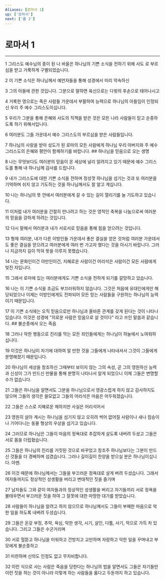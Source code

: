 ```yaml
---
Aliases: [로마서 1]
up: ['로마서']
next: ['롬 2']
---
```

# 로마서 1

***


1 그리스도 예수님의 종이 된 나 바울은 하나님의 기쁜 소식을 전하기 위해 사도 로 부르심을 받고 거룩하게 구별되었습니다. 

2 이 기쁜 소식은 하나님께서 예언자들을 통해 성경에서 미리 약속하신 

3 그의 아들에 관한 것입니다. 그분으로 말하면 육신으로는 다윗의 후손으로 태어나시고 

4 거룩한 영으로는 죽은 사람들 가운데서 부활하여 능력으로 하나님의 아들임이 인정되신 우리 주 예수 그리스도이십니다. 

5 우리가 그분을 통해 은혜와 사도의 직책을 받은 것은 모든 나라 사람들이 믿고 순종하도록 하기 위해서입니다. 

6 여러분도 그들 가운데서 예수 그리스도의 부르심을 받은 사람들입니다. 

7 하나님의 사랑을 받아 성도가 된 로마의 모든 사람에게 하나님 우리 아버지와 주 예수 그리스도의 은혜와 평안이 함께하기를 바랍니다. ## 하나님을 믿음으로 오는 생명 

8 나는 무엇보다도 여러분의 믿음이 온 세상에 널리 알려지고 있기 때문에 예수 그리스도를 통해 내 하나님께 감사를 드립니다. 

9 내가 그리스도에 대한 기쁜 소식을 전하며 정성껏 하나님을 섬기는 것과 또 여러분을 기억하며 쉬지 않고 기도하는 것을 하나님께서도 잘 알고 계십니다. 

10 나는 하나님의 뜻 안에서 여러분에게 갈 수 있는 길이 열리기를 늘 기도하고 있습니다. 

11 이처럼 내가 여러분을 간절히 만나려고 하는 것은 영적인 축복을 나눔으로써 여러분의 믿음을 강하게 하려는 것입니다. 

12 다시 말해서 여러분과 내가 서로서로 믿음을 통해 힘을 얻으려는 것입니다. 

13 형제 여러분, 내가 다른 이방인들 가운데서 좋은 결실을 얻은 것처럼 여러분 가운데서도 좋은 결실을 얻으려고 여러분에게 여러 번 가고자 했다는 것을 아시기 바랍니다. 그러나 지금까지 길이 막혀 뜻을 이루지 못했습니다. 

14 나는 문화인이건 야만인이건, 지혜로운 사람이건 어리석은 사람이건 모든 사람에게 빚진 자입니다. 

15 그래서 로마에 있는 여러분에게도 기쁜 소식을 전하게 되기를 갈망하고 있습니다. 

16 나는 이 기쁜 소식을 조금도 부끄러워하지 않습니다. 그것은 처음에 유대인에게만 해당되었으나 이제는 이방인에게도 전파되어 모든 믿는 사람들을 구원하는 하나님의 능력이기 때문입니다. 

17 이 기쁜 소식에는 오직 믿음으로만 하나님과 올바른 관계를 갖게 된다는 것이 나타나 있습니다. 이것은 성경에 "의로운 사람은 믿음으로 살 것이다" 라고 쓰인 말씀과 같습니다. ## 불순종에서 오는 죽음 

18 그러나 악한 행동으로 진리를 막는 모든 죄인들에게는 하나님이 하늘에서 노여워하십니다. 

19 이것은 하나님이 자기에 대하여 알 만한 것을 그들에게 나타내셔서 그것이 그들에게 분명해졌기 때문입니다. 

20 하나님이 세상을 창조하신 그때부터 보이지 않는 그의 속성, 곧 그의 영원하신 능력과 신성이 그가 만드신 만물을 통해 분명히 나타나서 알게 되었으니 이제 그들은 변명할 수가 없습니다. 

21 그들은 하나님을 알면서도 그분을 하나님으로서 영광스럽게 하지 않고 감사하지도 않으며 그들의 생각은 쓸모없고 그들의 어리석은 마음은 어두워졌습니다. 

22 그들은 스스로 지혜로운 체하지만 사실은 어리석어서 

23 영원히 살아 계시는 하나님을 섬기지 않고 오히려 썩어 없어질 사람이나 새나 짐승이나 기어다니는 동물 형상의 우상을 섬기고 있습니다. 

24 그러므로 하나님은 그들이 마음의 정욕대로 추잡하게 살도록 내버려 두셨고 그들은 서로 몸을 더럽혔습니다. 

25 그들은 하나님의 진리를 거짓된 것으로 바꾸었고 창조주 하나님보다는 그분이 만드신 것들을 더 경배하며 섬겼습니다. 그러나 길이길이 찬양을 받으실 분은 하나님이십니다. 아멘. 

26 이것 때문에 하나님께서는 그들을 부끄러운 정욕대로 살게 버려 두셨습니다. 그래서 여자들까지도 정상적인 성생활을 버리고 변태적인 짓을 즐기며 

27 남자들도 그와 같이 여자들과의 정상적인 성생활을 버리고 자기들끼리 서로 정욕을 불태우면서 부끄러운 짓을 하여 그 잘못에 대한 마땅한 대가를 받았습니다. 

28 사람들이 하나님을 알려고 하지 않으므로 하나님께서도 그들이 부패한 마음으로 악한 일을 하도록 내버려 두셨습니다. 

29 그들은 온갖 부정, 추악, 욕심, 악한 생각, 시기, 살인, 다툼, 사기, 악으로 가득 차 있습니다. 그리고 그들은 수군거리며 

30 서로 헐뜯고 하나님을 미워하고 건방지고 교만하며 자랑하고 악한 일을 꾸며내고 부모에게 불순종하고 

31 미련하며 신의도 인정도 없고 무자비합니다. 

32 이런 식으로 사는 사람은 죽음을 당한다는 하나님의 법을 알면서도 그들은 자기들만 이런 짓을 하는 것이 아니라 이렇게 하는 사람들을 옳다고 두둔까지 하고 있습니다.
